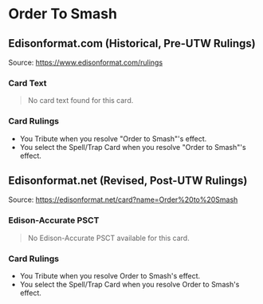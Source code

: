 # Order To Smash

## Edisonformat.com (Historical, Pre-UTW Rulings)

Source: https://www.edisonformat.com/rulings

### Card Text

> No card text found for this card.

### Card Rulings

*   You Tribute when you resolve "Order to Smash"'s effect.
*   You select the Spell/Trap Card when you resolve "Order to Smash"'s effect.

## Edisonformat.net (Revised, Post-UTW Rulings)

Source: https://edisonformat.net/card?name=Order%20to%20Smash

### Edison-Accurate PSCT

> No Edison-Accurate PSCT available for this card.

### Card Rulings

*   You Tribute when you resolve Order to Smash's effect.
*   You select the Spell/Trap Card when you resolve Order to Smash's effect.
            